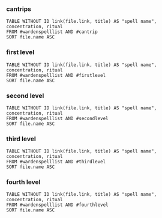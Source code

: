 ### cantrips
```dataview 
TABLE WITHOUT ID link(file.link, title) AS "spell name", concentration, ritual
FROM #wardenspelllist AND #cantrip
SORT file.name ASC
```

### first level
```dataview 
TABLE WITHOUT ID link(file.link, title) AS "spell name", concentration, ritual
FROM #wardenspelllist AND #firstlevel
SORT file.name ASC
```

### second level
```dataview 
TABLE WITHOUT ID link(file.link, title) AS "spell name", concentration, ritual
FROM #wardenspelllist AND #secondlevel 
SORT file.name ASC
```

### third level
```dataview 
TABLE WITHOUT ID link(file.link, title) AS "spell name", concentration, ritual
FROM #wardenspelllist AND #thirdlevel 
SORT file.name ASC
```

### fourth level
```dataview 
TABLE WITHOUT ID link(file.link, title) AS "spell name", concentration, ritual
FROM #wardenspelllist AND #fourthlevel 
SORT file.name ASC
```


